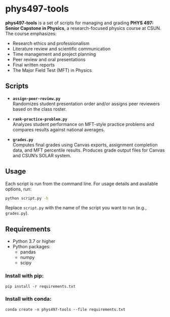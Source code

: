 # phys497-tools

**phys497-tools** is a set of scripts for managing and grading **PHYS 497: Senior Capstone in Physics**, a research-focused physics course at CSUN. The course emphasizes:

- Research ethics and professionalism  
- Literature review and scientific communication  
- Time management and project planning  
- Peer review and oral presentations  
- Final written reports  
- The Major Field Test (MFT) in Physics

## Scripts

- **`assign-peer-review.py`**  
  Randomizes student presentation order and/or assigns peer reviewers based on the class roster.

- **`rank-practice-problem.py`**  
  Analyzes student performance on MFT-style practice problems and compares results against national averages.

- **`grades.py`**  
  Computes final grades using Canvas exports, assignment completion data, and MFT percentile results. Produces grade output files for Canvas and CSUN’s SOLAR system.

## Usage

Each script is run from the command line. For usage details and available options, run:

```bash
python script.py -h
```
Replace `script.py` with the name of the script you want to run (e.g., `grades.py`).


## Requirements

* Python 3.7 or higher
* Python packages:
  * pandas
  * numpy
  * scipy

### Install with pip:

```
pip install -r requirements.txt
```

### Install with conda:

```
conda create -n phys497-tools --file requirements.txt
```
